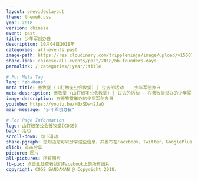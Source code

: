 ```yaml
---
layout: onevideolayout
theme: theme6.css
year: 2018
version: chinese
event: past
title: 少年军创办日
description: 10月04日2018年
categories: all-events past
image-path: https://res.cloudinary.com/trippleninja/image/upload/v1550734422/Boys%20Brigade/bb-founders-day.jpg
share-link: chinese/all-events/past/2018/bb-founders-days
permalink: /:categories/:year/:title

# For Meta Tag
lang: "zh-Hans"
meta-title: 善牧堂 (山打根圣公会教堂) | 过去的活动 -  少年军创办日
meta-description: 善牧堂 (山打根圣公会教堂) | 过去的活动 - 在善牧堂举办的少年军创办日
image-description: 在善牧堂举办的少年军创办日
youtube: https://youtu.be/HBxSDwn2JaQ
main-message: "少年军创办日"

# For Page Information
logo: 山打根圣公会善牧堂(COGS)
back: 活动
scroll-down: 向下滑动
share-pgraph: 您知道您可以分享这些信息，并发布在Facebook，Twitter，GooglePlus甚至Whatsapp组？只需点击下面的按钮，分享并邀请您的朋友/家人加入这个活动！
click: 点击分享
picture: 图片
all-pictures: 所有图片
fb-pic: 点击此处查看我们Facebook上的所有图片
copyright: COGS SANDAKAN @ Copyright 2018.
---
```

